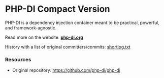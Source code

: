 # PHP-DI Compact Version

PHP-DI is a dependency injection container meant to be practical, powerful, and framework-agnostic.

Read more on the website: **[php-di.org](https://php-di.org)**

History with a list of original committers/commits: [shortlog.txt](shortlog.txt)

### Resources

* Original repository: https://github.com/php-di/php-di
